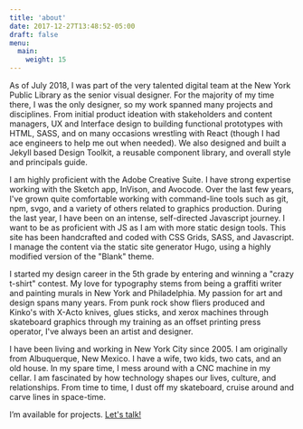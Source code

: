 ```yaml
---
title: 'about'
date: 2017-12-27T13:48:52-05:00
draft: false
menu:
  main:
    weight: 15
---
```


As of July 2018, I was part of the very talented digital team at the New York Public Library as the senior visual designer. For the majority of my time there, I was the only designer, so my work spanned many projects and disciplines. From initial product ideation with stakeholders and content managers, UX and Interface design to building functional prototypes with HTML, SASS, and on many occasions wrestling with React (though I had ace engineers to help me out when needed). We also designed and built a Jekyll based Design Toolkit, a reusable component library, and overall style and principals guide.

I am highly proficient with the Adobe Creative Suite. I have strong expertise working with the Sketch app, InVison, and Avocode. Over the last few years, I've grown quite comfortable working with command-line tools such as git, npm, svgo, and a variety of others related to graphics production. During the last year, I have been on an intense, self-directed Javascript journey. I want to be as proficient with JS as I am with more static design tools. This site has been handcrafted and coded with CSS Grids, SASS, and Javascript. I manage the content via the static site generator Hugo, using a highly modified version of the "Blank" theme.

I started my design career in the 5th grade by entering and winning a "crazy t-shirt" contest. My love for typography stems from being a graffiti writer and painting murals in New York and Philadelphia. My passion for art and design spans many years. From punk rock show fliers produced and Kinko's with X-Acto knives, glues sticks, and xerox machines through skateboard graphics through my training as an offset printing press operator, I've always been an artist and designer.

I have been living and working in New York City since 2005. I am originally from Albuquerque, New Mexico. I have a wife, two kids, two cats, and an old house. In my spare time, I mess around with a CNC machine in my cellar. I am fascinated by how technology shapes our lives, culture, and relationships.  From time to time, I dust off my skateboard, cruise around and carve lines in space-time.

I’m available for projects. [Let's talk!](mailto:ricardo.e.galvez@gmail.com)
